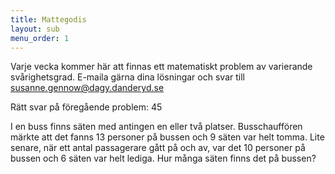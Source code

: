 ```yaml
---
title: Mattegodis
layout: sub
menu_order: 1
---
```


Varje vecka kommer här att finnas ett matematiskt problem av varierande svårighetsgrad. E-maila gärna dina lösningar och svar till
[susanne.gennow@dagy.danderyd.se](mailto:susanne.gennow@dagy.danderyd.se)

Rätt svar på föregående problem: 45

I en buss finns säten med antingen en eller två platser. 
Busschauffören märkte att det fanns 13 personer på bussen och 9 säten var helt tomma. 
Lite senare, när ett antal passagerare gått på och av, var det 10 personer på bussen och 6 säten var helt lediga. 
Hur många säten finns det på bussen?
